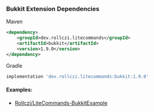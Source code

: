 ### Bukkit Extension Dependencies
Maven
```xml
<dependency>
    <groupId>dev.rollczi.litecommands</groupId>
    <artifactId>bukkit</artifactId>
    <version>1.9.0</version>
</dependency>
```
Gradle
```groovy
implementation 'dev.rollczi.litecommands:bukkit:1.9.0'
```

#### Examples:
- [Rollczi/LiteCommands-BukkitExample](https://github.com/Rollczi/LiteCommands-BukkitExample)
